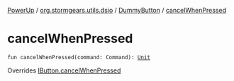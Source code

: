[PowerUp](../../index.md) / [org.stormgears.utils.dsio](../index.md) / [DummyButton](index.md) / [cancelWhenPressed](./cancel-when-pressed.md)

# cancelWhenPressed

`fun cancelWhenPressed(command: Command): `[`Unit`](https://kotlinlang.org/api/latest/jvm/stdlib/kotlin/-unit/index.html)

Overrides [IButton.cancelWhenPressed](../-i-button/cancel-when-pressed.md)

